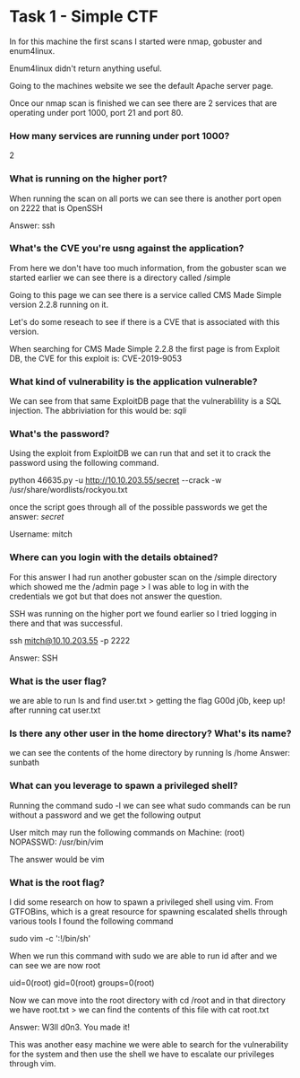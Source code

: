 # Task 1 - Simple CTF

In for this machine the first scans I started were nmap, gobuster and enum4linux.

Enum4linux didn't return anything useful.

Going to the machines website we see the default Apache server page. 

Once our nmap scan is finished we can see there are 2 services that are operating under port 1000, port 21 and port 80.

### How many services are running under port 1000?
2

### What is running on the higher port?

When running the scan on all ports we can see there is another port open on 2222 that is OpenSSH

Answer: ssh

### What's the CVE you're usng against the application?

From here we don't have too much information, from the gobuster scan we started earlier we can see there is a directory called /simple

Going to this page we can see there is a service called CMS Made Simple version 2.2.8 running on it.

Let's do some reseach to see if there is a CVE that is associated with this version.

When searching for CMS Made Simple 2.2.8 the first page is from Exploit DB, the CVE for this exploit is: CVE-2019-9053

### What kind of vulnerability is the application vulnerable?

We can see from that same ExploitDB page that the vulnerablility is a SQL injection. The abbriviation for this would be: *sqli*

### What's the password?

Using the exploit from ExploitDB we can run that and set it to crack the password using the following command.

python 46635.py -u http://10.10.203.55/secret --crack -w /usr/share/wordlists/rockyou.txt

once the script goes through all of the possible passwords we get the answer: *secret*

Username: mitch

### Where can you login with the details obtained?

For this answer I had run another gobuster scan on the /simple directory which showed me the /admin page > I was able to log in with the credentials we got but that does not answer the question.

SSH was running on the higher port we found earlier so I tried logging in there and that was successful.

ssh mitch@10.10.203.55 -p 2222

Answer: SSH

### What is the user flag?

we are able to run ls and find user.txt > getting the flag G00d j0b, keep up! after running cat user.txt

### Is there any other user in the home directory? What's its name?

we can see the contents of the home directory by running ls /home
Answer: sunbath

### What can you leverage to spawn a privileged shell?

Running the command sudo -l we can see what sudo commands can be run without a password and we get the following output

User mitch may run the following commands on Machine:
    (root) NOPASSWD: /usr/bin/vim

The answer would be vim

### What is the root flag?

I did some research on how to spawn a privileged shell using vim. From GTFOBins, which is a great resource for spawning escalated shells through various tools I found the following command

sudo vim -c ':!/bin/sh'

When we run this command with sudo we are able to run id after and we can see we are now root

uid=0(root) gid=0(root) groups=0(root)

Now we can move into the root directory with cd /root and in that directory we have root.txt > we can find the contents of this file with cat root.txt

Answer: W3ll d0n3. You made it!

This was another easy machine we were able to search for the vulnerability for the system and then use the shell we have to escalate our privileges through vim.